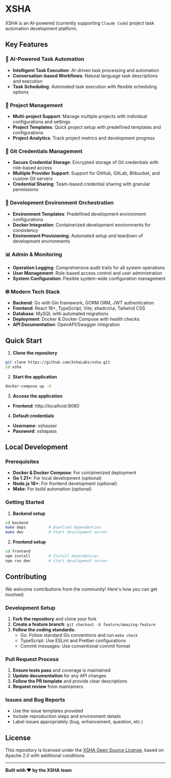 # XSHA

XSHA is an AI-powered (currently supporting `Claude Code`) project task automation development platform.

## Key Features

### 🤖 **AI-Powered Task Automation**

- **Intelligent Task Execution**: AI-driven task processing and automation
- **Conversation-based Workflows**: Natural language task descriptions and execution
- **Task Scheduling**: Automated task execution with flexible scheduling options

### 🎯 **Project Management**

- **Multi-project Support**: Manage multiple projects with individual configurations and settings
- **Project Templates**: Quick project setup with predefined templates and configurations
- **Project Analytics**: Track project metrics and development progress

### 🔐 **Git Credentials Management**

- **Secure Credential Storage**: Encrypted storage of Git credentials with role-based access
- **Multiple Provider Support**: Support for GitHub, GitLab, Bitbucket, and custom Git servers
- **Credential Sharing**: Team-based credential sharing with granular permissions

### 🚀 **Development Environment Orchestration**

- **Environment Templates**: Predefined development environment configurations
- **Docker Integration**: Containerized development environments for consistency
- **Environment Provisioning**: Automated setup and teardown of development environments

### 📊 **Admin & Monitoring**

- **Operation Logging**: Comprehensive audit trails for all system operations
- **User Management**: Role-based access control and user administration
- **System Configuration**: Flexible system-wide configuration management

### 🌐 **Modern Tech Stack**

- **Backend**: Go with Gin framework, GORM ORM, JWT authentication
- **Frontend**: React 18+, TypeScript, Vite, shadcn/ui, Tailwind CSS
- **Database**: MySQL with automated migrations
- **Deployment**: Docker & Docker Compose with health checks
- **API Documentation**: OpenAPI/Swagger integration

## Quick Start

1. **Clone the repository**

```bash
git clone https://github.com/XshaLabs/xsha.git
cd xsha
```

2. **Start the application**

```bash
docker-compose up -d
```

3. **Access the application**

- **Frontend**: http://localhost:8080

4. **Default credentials**

- **Username**: xshauser
- **Password**: xshapass

## Local Development

### Prerequisites

- **Docker & Docker Compose**: For containerized deployment
- **Go 1.21+**: For local development (optional)
- **Node.js 18+**: For frontend development (optional)
- **Make**: For build automation (optional)

### Getting Started

1. **Backend setup**

```bash
cd backend
make deps          # Download dependencies
make dev           # Start development server
```

2. **Frontend setup**

```bash
cd frontend
npm install        # Install dependencies
npm run dev        # Start development server
```

## Contributing

We welcome contributions from the community! Here's how you can get involved:

### Development Setup

1. **Fork the repository** and clone your fork
2. **Create a feature branch**: `git checkout -b feature/amazing-feature`
3. **Follow the coding standards**:
   - Go: Follow standard Go conventions and run `make check`
   - TypeScript: Use ESLint and Prettier configurations
   - Commit messages: Use conventional commit format

### Pull Request Process

1. **Ensure tests pass** and coverage is maintained
2. **Update documentation** for any API changes
3. **Follow the PR template** and provide clear descriptions
4. **Request review** from maintainers

### Issues and Bug Reports

- Use the issue templates provided
- Include reproduction steps and environment details
- Label issues appropriately (bug, enhancement, question, etc.)

## License

This repository is licensed under the [XSHA Open Source License](LICENSE), based on Apache 2.0 with additional conditions.

---

**Built with ❤️ by the XSHA team**

